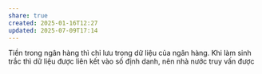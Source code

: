 ```yaml
---
share: true
created: 2025-01-16T12:27
updated: 2025-07-09T17:14
---
```

Tiền trong ngân hàng thì chỉ lưu trong dữ liệu của ngân hàng. Khi làm sinh trắc thì dữ liệu được liên kết vào số định danh, nên nhà nước truy vấn được
